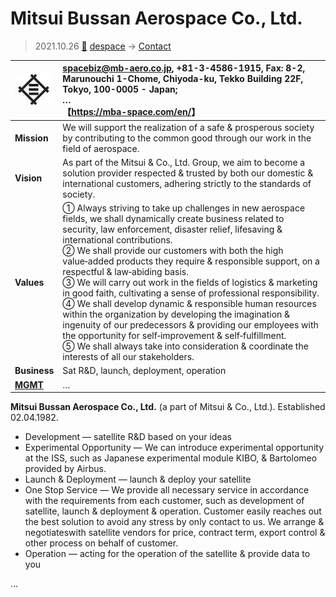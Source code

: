 # Mitsui Bussan Aerospace Co., Ltd.
> 2021.10.26 [🚀](../../../index/index.md) [despace](../index.md) → [Contact](../contact.md)

|[![](../f/contact/m/mitsui_bussan_as_logo1_thumb.webp)](../f/contact/m/mitsui_bussan_as_logo1.webp)|<spacebiz@mb-aero.co.jp>, +81-3-4586-1915, Fax: 8-2, Marunouchi 1-Chome, Chiyoda-ku, Tekko Building 22F, Tokyo, 100-0005 - Japan;<br> *…*<br> 【<https://mba-space.com/en/>】|
|:-|:-|
|**Mission**|We will support the realization of a safe & prosperous society by contributing to the common good through our work in the field of aerospace.|
|**Vision**|As part of the Mitsui & Co., Ltd. Group, we aim to become a solution provider respected & trusted by both our domestic & international customers, adhering strictly to the standards of society.|
|**Values**|➀ Always striving to take up challenges in new aerospace fields, we shall dynamically create business related to security, law enforcement, disaster relief, lifesaving & international contributions.<br> ➁ We shall provide our customers with both the high value‑added products they require & responsible support, on a respectful & law‑abiding basis.<br> ➂ We will carry out work in the fields of logistics & marketing in good faith, cultivating a sense of professional responsibility.<br> ➃ We shall develop dynamic & responsible human resources within the organization by developing the imagination & ingenuity of our predecessors & providing our employees with the opportunity for self‑improvement & self‑fulfillment.<br> ➄ We shall always take into consideration & coordinate the interests of all our stakeholders.|
|**Business**|Sat R&D, launch, deployment, operation|
|**[MGMT](../mgmt.md)**|…|

**Mitsui Bussan Aerospace Co., Ltd.** (a part of Mitsui & Co., Ltd.). Established 02.04.1982.

   - Development — satellite R&D based on your ideas
   - Experimental Opportunity — We can introduce experimental opportunity at the ISS, such as Japanese experimental module KIBO, & Bartolomeo provided by Airbus.
   - Launch & Deployment — launch & deploy your satellite
   - One Stop Service — We provide all necessary service in accordance with the requirements from each customer, such as development of satellite, launch & deployment & operation. Customer easily reaches out the best solution to avoid any stress by only contact to us. We arrange & negotiateswith satellite vendors for price, contract term, export control & other process on behalf of customer.
   - Operation — acting for the operation of the satellite & provide data to you

<p style="page-break-after:always"> </p>

…
